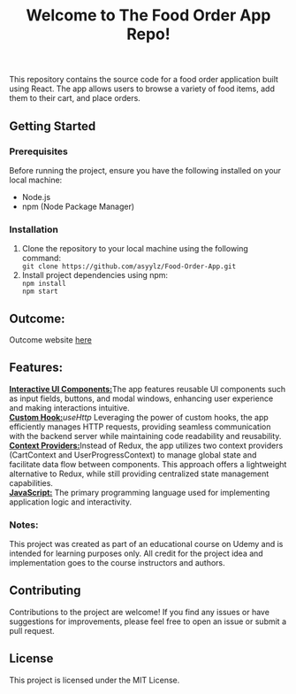 <body>
    <header>
        <h1>Welcome to The Food Order App Repo!</h1>
    </header>
    <p>This repository contains the source code for a food order application built using React. The app allows users to
        browse a variety of food items, add them to their cart, and place orders. </p>
    <section id="getting-started">
        <h2>Getting Started</h2>
        <h3>Prerequisites</h3>
        <p>Before running the project, ensure you have the following installed on your local machine:</p>
        <ul>
            <li>Node.js</li>
            <li>npm (Node Package Manager)</li>
        </ul>
        <h3>Installation</h3>
        <ol>
            <li>Clone the repository to your local machine using the following command:</li>
            <code>git clone https://github.com/asyylz/Food-Order-App.git</code>
            <li>Install project dependencies using npm:</li>
            <code>npm install</code>
            <br>
            <code>npm start</code>
        </ol>
    </section>
    <section>
        <h1>Outcome:</h1>
        <p>Outcome website <a href="https://sitefoodorder.netlify.app/">here</a></p>
    </section>
    <section>
        <h1>Features:</h1>
        <u><b>Interactive UI Components:</b></u>The app features reusable UI components such as input fields, buttons,
        and modal windows, enhancing user experience and making interactions intuitive.
        <br>
        <u><b>Custom Hook:</b></u><em>useHttp</em> Leveraging the power of custom hooks, the app efficiently manages
        HTTP requests, providing seamless communication with the backend server while maintaining code readability and
        reusability.
        <br>
        <u><b>Context Providers:</b></u>Instead of Redux, the app utilizes two context providers (CartContext and
        UserProgressContext) to manage global state and facilitate data flow between components. This approach offers a
        lightweight alternative to Redux, while still providing centralized state management capabilities.
        <br>
        <u><b>JavaScript:</b></u> The primary programming language used for implementing application logic and
        interactivity.
        <br>
    </section>
    <section>
        <strong>
            <h3>Notes:</h3>
        </strong>
        This project was created as part of an educational course on Udemy and is intended for learning purposes only.
        All credit for the project idea and implementation goes to the course instructors and authors.
    </section>
    <footer>
        <h2>Contributing</h2>
        <p>Contributions to the project are welcome! If you find any issues or have suggestions for improvements, please
            feel free to open an issue or submit a pull request.</p>
        <h2>License</h2>
        <p>This project is licensed under the MIT License.</p>
    </footer>
</body>